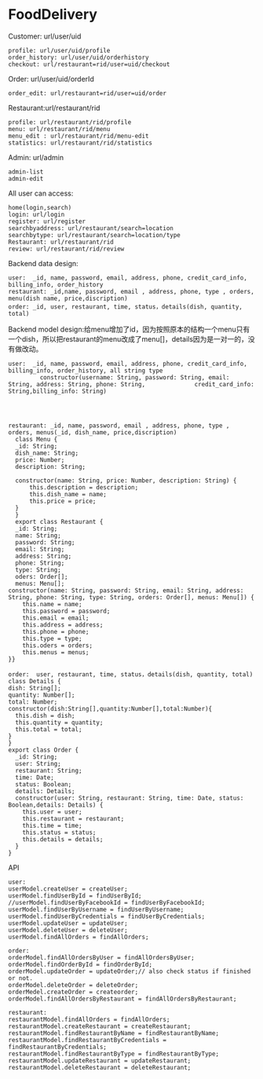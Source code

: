 # FoodDelivery





 Customer: url/user/uid
 
    profile: url/user/uid/profile
    order_history: url/user/uid/orderhistory
    checkout: url/restaurant=rid/user=uid/checkout
    
 Order: url/user/uid/orderId
   
    order_edit: url/restaurant=rid/user=uid/order
 
 Restaurant:url/restaurant/rid
 
    profile: url/restaurant/rid/profile
    menu: url/restaurant/rid/menu
    menu_edit : url/restaurant/rid/menu-edit
    statistics: url/restaurant/rid/statistics
 Admin: url/admin
 
    admin-list
    admin-edit
 All user can access:
 
    home(login,search)
    login: url/login
    register: url/register
    searchbyaddress: url/restaurant/search=location
    searchbytype: url/restaurant/search=location/type
    Restaurant: url/restaurant/rid
    review: url/restaurant/rid/review
    
    
 Backend data design:
  
    user:  _id, name, password, email, address, phone, credit_card_info, billing_info, order_history
    restaurant: _id,name, password, email , address, phone, type , orders, menu(dish name, price,discription)
    order: _id, user, restaurant, time, status，details(dish, quantity, total) 
    
 Backend model design:给menu增加了id，因为按照原本的结构一个menu只有一个dish，所以把restaurant的menu改成了menu[]，details因为是一对一的，没有做改动。
  
    user:  _id, name, password, email, address, phone, credit_card_info, billing_info, order_history, all string type
             constructor(username: String, password: String, email: String, address: String, phone: String,              credit_card_info: String,billing_info: String)
             


             
    restaurant: _id, name, password, email , address, phone, type , orders, menus(_id, dish_name, price,discription)
      class Menu {
      _id: String;
      dish_name: String;
      price: Number;
      description: String;

      constructor(name: String, price: Number, description: String) {
          this.description = description;
          this.dish_name = name;
          this.price = price;
      }
      }
      export class Restaurant {
      _id: String;
      name: String;
      password: String;
      email: String;
      address: String;
      phone: String;
      type: String;
      oders: Order[];
      menus: Menu[];
    constructor(name: String, password: String, email: String, address: String, phone: String, type: String, orders: Order[], menus: Menu[]) {
        this.name = name;
        this.password = password;
        this.email = email;
        this.address = address;
        this.phone = phone;
        this.type = type;
        this.oders = orders;
        this.menus = menus;
    }}

    order:  user, restaurant, time, status，details(dish, quantity, total) 
    class Details {
    dish: String[];
    quantity: Number[];
    total: Number;
    constructor(dish:String[],quantity:Number[],total:Number){
      this.dish = dish;
      this.quantity = quantity;
      this.total = total;
    }
    }
    export class Order {
      _id: String;
      user: String;
      restaurant: String;
      time: Date;
      status: Boolean;
      details: Details;
      constructor(user: String, restaurant: String, time: Date, status: Boolean,details: Details) {
        this.user = user;
        this.restaurant = restaurant;
        this.time = time;
        this.status = status;
        this.details = details;
      }
    }


API
    
    user:
    userModel.createUser = createUser;
    userModel.findUserById = findUserById;
    //userModel.findUserByFacebookId = findUserByFacebookId;
    userModel.findUserByUsername = findUserByUsername;
    userModel.findUserByCredentials = findUserByCredentials;
    userModel.updateUser = updateUser;
    userModel.deleteUser = deleteUser;
    userModel.findAllOrders = findAllOrders;
    
    order:
    orderModel.findAllOrdersByUser = findAllOrdersByUser;
    orderModel.findOrderById = findOrderById;
    orderModel.updateOrder = updateOrder;// also check status if finished or not.
    orderModel.deleteOrder = deleteOrder;
    orderMedel.createOrder = createorder;
    orderModel.findAllOrdersByRestaurant = findAllOrdersByRestaurant;    
    
    restaurant:
    restaurantModel.findAllOrders = findAllOrders;
    restaurantModel.createRestaurant = createRestaurant;
    restaurantModel.findRestaurantByName = findRestaurantByName;
    restaurantModel.findRestaurantByCredentials = findRestaurantByCredentials;
    restaurantModel.findRestaurantByType = findRestaurantByType;
    restaurantModel.updateRestaurant = updateRestaurant;
    restaurantModel.deleteRestaurant = deleteRestaurant;
    
